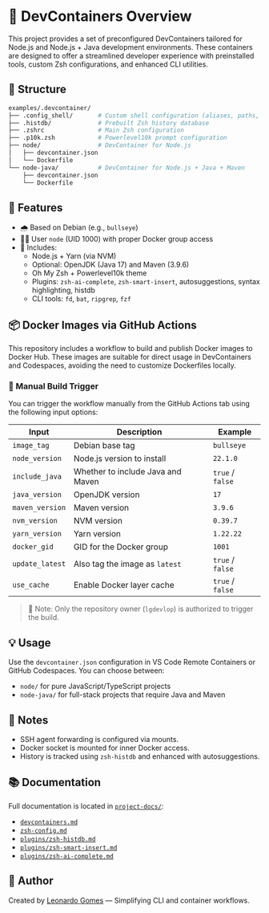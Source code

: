 # 🧱 DevContainers Overview

This project provides a set of preconfigured DevContainers tailored for Node.js and Node.js + Java development environments. These containers are designed to offer a streamlined developer experience with preinstalled tools, custom Zsh configurations, and enhanced CLI utilities.

## 📁 Structure

```bash
examples/.devcontainer/
├── .config_shell/       # Custom shell configuration (aliases, paths, functions)
├── .histdb/             # Prebuilt Zsh history database
├── .zshrc               # Main Zsh configuration
├── .p10k.zsh            # Powerlevel10k prompt configuration
├── node/                # DevContainer for Node.js
│   ├── devcontainer.json
│   └── Dockerfile
└── node-java/           # DevContainer for Node.js + Java + Maven
    ├── devcontainer.json
    └── Dockerfile
```

## 🔧 Features

* 🌧️ Based on Debian (e.g., `bullseye`)
* 🧑‍💻 User `node` (UID 1000) with proper Docker group access
* 🧹 Includes:
  * Node.js + Yarn (via NVM)
  * Optional: OpenJDK (Java 17) and Maven (3.9.6)
  * Oh My Zsh + Powerlevel10k theme
  * Plugins: `zsh-ai-complete`, `zsh-smart-insert`, autosuggestions, syntax highlighting, histdb
  * CLI tools: `fd`, `bat`, `ripgrep`, `fzf`

## 📦 Docker Images via GitHub Actions

This repository includes a workflow to build and publish Docker images to Docker Hub. These images are suitable for direct usage in DevContainers and Codespaces, avoiding the need to customize Dockerfiles locally.

### 🔁 Manual Build Trigger

You can trigger the workflow manually from the GitHub Actions tab using the following input options:

| Input           | Description                       | Example          |
| --------------- | --------------------------------- | ---------------- |
| `image_tag`     | Debian base tag                   | `bullseye`       |
| `node_version`  | Node.js version to install        | `22.1.0`         |
| `include_java`  | Whether to include Java and Maven | `true` / `false` |
| `java_version`  | OpenJDK version                   | `17`             |
| `maven_version` | Maven version                     | `3.9.6`          |
| `nvm_version`   | NVM version                       | `0.39.7`         |
| `yarn_version`  | Yarn version                      | `1.22.22`        |
| `docker_gid`    | GID for the Docker group          | `1001`           |
| `update_latest` | Also tag the image as `latest`    | `true` / `false` |
| `use_cache`     | Enable Docker layer cache         | `true` / `false` |

> 🔐 Note: Only the repository owner (`lgdevlop`) is authorized to trigger the build.

## 💡 Usage

Use the `devcontainer.json` configuration in VS Code Remote Containers or GitHub Codespaces. You can choose between:

* `node/` for pure JavaScript/TypeScript projects
* `node-java/` for full-stack projects that require Java and Maven

## 📌 Notes

* SSH agent forwarding is configured via mounts.
* Docker socket is mounted for inner Docker access.
* History is tracked using `zsh-histdb` and enhanced with autosuggestions.

## 📚 Documentation

Full documentation is located in [`project-docs/`](./project-docs/):

* [`devcontainers.md`](./project-docs/devcontainers.md)
* [`zsh-config.md`](./project-docs/zsh-config.md)
* [`plugins/zsh-histdb.md`](./project-docs/plugins/zsh-histdb.md)
* [`plugins/zsh-smart-insert.md`](./project-docs/plugins/zsh-smart-insert.md)
* [`plugins/zsh-ai-complete.md`](./project-docs/plugins/zsh-ai-complete.md)

## 🚀 Author

Created by [Leonardo Gomes](https://github.com/lgdevlop) — Simplifying CLI and container workflows.
